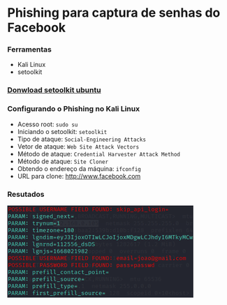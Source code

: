 # Phishing para captura de senhas do Facebook

### Ferramentas

- Kali Linux
- setoolkit

### [Donwload setoolkit ubuntu](http://ttutoubuntu.blogspot.com/2017/06/como-instalar-o-setoolkit-no-ubuntu.html)

### Configurando o Phishing no Kali Linux

- Acesso root: `sudo su`
- Iniciando o setoolkit: `setoolkit`
- Tipo de ataque: `Social-Engineering Attacks`
- Vetor de ataque: `Web Site Attack Vectors`
- Método de ataque: `Credential Harvester Attack Method `
- Método de ataque: `Site Cloner`
- Obtendo o endereço da máquina: `ifconfig`
- URL para clone: http://www.facebook.com

### Resutados

![Alt text](../.github/passwd.png "Optional title")
